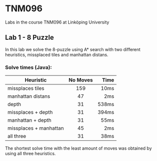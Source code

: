 # TNM096
Labs in the course TNM096 at Linköping University

## Lab 1 - 8 Puzzle
In this lab we solve the 8-puzzle using A* search with two different heuristics, missplaced tiles and manhattan distans.

### Solve times (Java):
| Heuristic                | No Moves   | Time        |
| ------------------------ |:----------:| -----------:|
| missplaces tiles         | 159        | 10ms        |
| manhattan distans        | 47         | 2ms         |
| depth                    | 31         | 538ms       |
| missplaces + depth       | 31         | 394ms       |
| manhattan + depth        | 31         | 55ms        |
| missplaces + manhattan   | 45         | 2ms         |
| all three                | 31         | 38ms        |

The shortest solve time with the least amount of moves was obtained by using all three heuristics.
